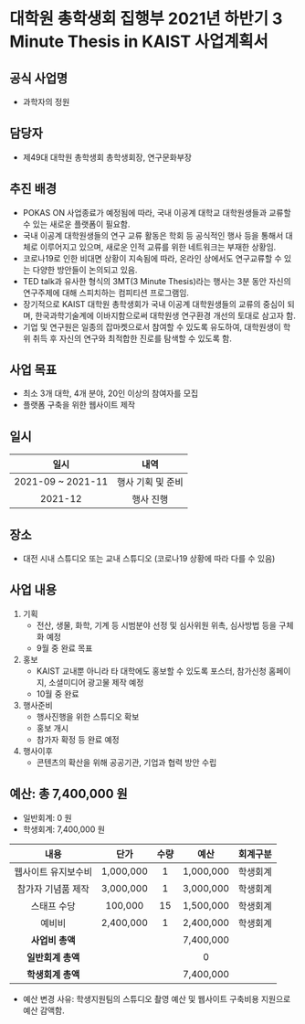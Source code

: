 대학원 총학생회 집행부 2021년 하반기 3 Minute Thesis in KAIST 사업계획서
===

## 공식 사업명
- 과학자의 정원

## 담당자
- 제49대 대학원 총학생회 총학생회장, 연구문화부장

## 추진 배경
- POKAS ON 사업종료가 예정됨에 따라, 국내 이공계 대학교 대학원생들과 교류할 수 있는 새로운 플랫폼이 필요함.
- 국내 이공계 대학원생들의 연구 교류 활동은 학회 등 공식적인 행사 등을 통해서 대체로 이루어지고 있으며, 새로운 인적 교류를 위한 네트워크는 부재한 상황임.
- 코로나19로 인한 비대면 상황이 지속됨에 따라, 온라인 상에서도 연구교류할 수 있는 다양한 방안들이 논의되고 있음.
- TED talk과 유사한 형식의 3MT(3 Minute Thesis)라는 행사는 3분 동안 자신의 연구주제에 대해 스피치하는 컴피티션 프로그램임. 
- 장기적으로 KAIST 대학원 총학생회가 국내 이공계 대학원생들의 교류의 중심이 되며, 한국과학기술계에 이바지함으로써 대학원생 연구환경 개선의 토대로 삼고자 함.
- 기업 및 연구원은 일종의 잡마켓으로서 참여할 수 있도록 유도하여, 대학원생이 학위 취득 후 자신의 연구와 최적합한 진로를 탐색할 수 있도록 함.

## 사업 목표
- 최소 3개 대학, 4개 분야, 20인 이상의 참여자를 모집 
- 플랫폼 구축을 위한 웹사이트 제작

## 일시

| 일시 | 내역 | 
|:---:|:---:|
| 2021-09 ~ 2021-11 | 행사 기획 및 준비 |
| 2021-12 | 행사 진행 |

## 장소
- 대전 시내 스튜디오 또는 교내 스튜디오 (코로나19 상황에 따라 다를 수 있음)

## 사업 내용
1. 기획
    - 전산, 생물, 화학, 기계 등 시범분야 선정 및 심사위원 위촉, 심사방법 등을 구체화 예정
    - 9월 중 완료 목표
2. 홍보
    - KAIST 교내뿐 아니라 타 대학에도 홍보할 수 있도록 포스터, 참가신청 홈페이지, 소셜미디어 광고물 제작 예정
    - 10월 중 완료
3. 행사준비
    - 행사진행을 위한 스튜디오 확보
    - 홍보 개시
    - 참가자 확정 등 완료 예정 
4. 행사이후
    - 콘텐츠의 확산을 위해 공공기관, 기업과 협력 방안 수립

## 예산: 총 7,400,000 원
- 일반회계: 0 원
- 학생회계: 7,400,000 원 

| **내용** | **단가** | **수량** | **예산** | **회계구분** |
|:---:|:---:|:---:|:---:|:---:|
| 웹사이트 유지보수비 | 1,000,000 | 1 | 1,000,000 | 학생회계 | 
| 참가자 기념품 제작 | 3,000,000 | 1 | 3,000,000 | 학생회계 |
| 스태프 수당 | 100,000 | 15 | 1,500,000 | 학생회계 |
| 예비비 | 2,400,000 | 1 | 2,400,000 | 학생회계 | 
| **사업비 총액** |  |  | 7,400,000 | |
| **일반회계 총액** |  |  | 0 | |
| **학생회계 총액** |  |  | 7,400,000 | |

* 예산 변경 사유: 학생지원팀의 스튜디오 촬영 예산 및 웹사이트 구축비용 지원으로 예산 감액함.
